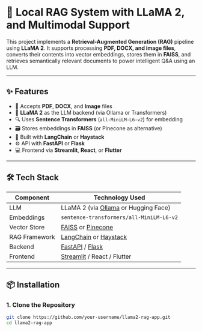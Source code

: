 # 🧠 Local RAG System with LLaMA 2, and Multimodal Support

This project implements a **Retrieval-Augmented Generation (RAG)** pipeline using **LLaMA 2**. It supports processing **PDF, DOCX, and image files**, converts their contents into vector embeddings, stores them in **FAISS**, and retrieves semantically relevant documents to power intelligent Q&A using an LLM.

---

## ✨ Features

- 📄 Accepts **PDF**, **DOCX**, and **Image** files
- 🧠 **LLaMA 2** as the LLM backend (via Ollama or Transformers)
- 🔍 Uses **Sentence Transformers** (`all-MiniLM-L6-v2`) for embedding
- 🗃️ Stores embeddings in **FAISS** (or Pinecone as alternative)
- 🔗 Built with **LangChain** or **Haystack**
- ⚙️ API with **FastAPI** or **Flask**
- 💻 Frontend via **Streamlit**, **React**, or **Flutter**

---

## 🛠️ Tech Stack

| Component       | Technology Used                      |
|----------------|--------------------------------------|
| LLM            | LLaMA 2 (via [Ollama](https://ollama.com) or Hugging Face) |
| Embeddings     | `sentence-transformers/all-MiniLM-L6-v2` |
| Vector Store   | [FAISS](https://github.com/facebookresearch/faiss) or [Pinecone](https://www.pinecone.io) |
| RAG Framework  | [LangChain](https://www.langchain.com/) or [Haystack](https://haystack.deepset.ai/) |
| Backend        | [FastAPI](https://fastapi.tiangolo.com/) / [Flask](https://flask.palletsprojects.com/) |
| Frontend       | [Streamlit](https://streamlit.io/) / React / Flutter |

---

## 📦 Installation

### 1. Clone the Repository

```bash
git clone https://github.com/your-username/llama2-rag-app.git
cd llama2-rag-app


